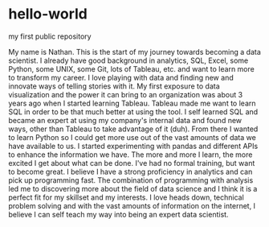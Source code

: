 # hello-world
my first public repository

My name is Nathan. This is the start of my journey towards becoming a data scientist. I already have good background in analytics, SQL, Excel, some Python, some UNIX, some Git, lots of Tableau, etc. and want to learn more to transform my career. I love playing with data and finding new and innovate ways of telling stories with it. My first exposure to data visualization and the power it can bring to an organization was about 3 years ago when I started learning Tableau. Tableau made me want to learn SQL in order to be that much better at using the tool. I self learned SQL and became an expert at using my company's internal data and found new ways, other than Tableau to take advantage of it (duh). From there I wanted to learn Python so I could get more use out of the vast amounts of data we have available to us. I started experimenting with pandas and different APIs to enhance the information we have. The more and more I learn, the more excited I get about what can be done. I've had no formal training, but want to become great. I believe I have a strong proficiency in analytics and can pick up programming fast. The combination of programming with analysis led me to discovering more about the field of data science and I think it is a perfect fit for my skillset and my interests. I love heads down, technical problem solving and with the vast amounts of information on the internet, I believe I can self teach my way into being an expert data scientist. 
